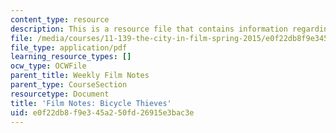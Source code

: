 ```yaml
---
content_type: resource
description: This is a resource file that contains information regarding bicycle thieves.
file: /media/courses/11-139-the-city-in-film-spring-2015/e0f22db8f9e345a250fd26915e3bac3e_MIT11_139S15_BicycleThieve.pdf
file_type: application/pdf
learning_resource_types: []
ocw_type: OCWFile
parent_title: Weekly Film Notes
parent_type: CourseSection
resourcetype: Document
title: 'Film Notes: Bicycle Thieves'
uid: e0f22db8-f9e3-45a2-50fd-26915e3bac3e
---
```

